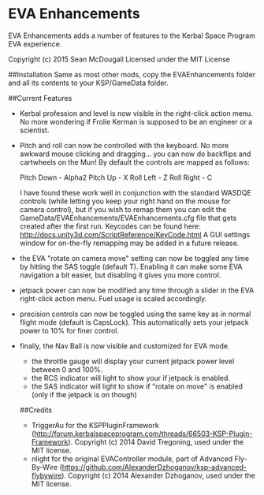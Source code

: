 # EVA Enhancements
EVA Enhancements adds a number of features to the Kerbal Space Program EVA experience.

Copyright (c) 2015 Sean McDougall
Licensed under the MIT License

##Installation
Same as most other mods, copy the EVAEnhancements folder and all its contents to your KSP/GameData folder.

##Current Features

- Kerbal profession and level is now visible in the right-click action menu.  No more wondering if Frolie Kerman is supposed to be an engineer or a scientist.

- Pitch and roll can now be controlled with the keyboard.  No more awkward mouse clicking and dragging... you can now do backflips and cartwheels on the Mun!  By default the controls are mapped as follows:
  
  Pitch Down - Alpha2
  Pitch Up - X
  Roll Left - Z
  Roll Right - C

  I have found these work well in conjunction with the standard WASDQE controls (while letting you keep your right hand on the mouse for camera control), but if you wish to remap them you can edit the GameData/EVAEnhancements/EVAEnhancements.cfg file that gets created after the first run.
  Keycodes can be found here:  http://docs.unity3d.com/ScriptReference/KeyCode.html
  A GUI settings window for on-the-fly remapping may be added in a future release.

- the EVA "rotate on camera move" setting can now be toggled any time by hitting the SAS toggle (default T).  Enabling it can make some EVA navigation a bit easier, but disabling it gives you more control.

- jetpack power can now be modified any time through a slider in the EVA right-click action menu.  Fuel usage is scaled accordingly.

- precision controls can now be toggled using the same key as in normal flight mode (default is CapsLock).  This automatically sets your jetpack power to 10% for finer control.

- finally, the Nav Ball is now visible and customized for EVA mode.  
  - the throttle gauge will display your current jetpack power level between 0 and 100%. 
  - the RCS indicator will light to show your if jetpack is enabled.  
  - the SAS indicator will light to show if "rotate on move" is enabled (only if the jetpack is on though)

  ##Credits

  - TriggerAu for the KSPPluginFramework (http://forum.kerbalspaceprogram.com/threads/66503-KSP-Plugin-Framework).  Copyright (c) 2014 David Tregoning, used under the MIT license.
  - nlight for the original EVAController module, part of Advanced Fly-By-Wire (https://github.com/AlexanderDzhoganov/ksp-advanced-flybywire).  Copyright (c) 2014 Alexander Dzhoganov, used under the MIT license.